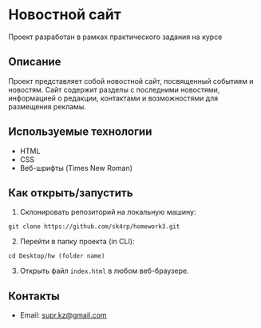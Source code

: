 # Новостной сайт

Проект разработан в рамках практического задания на курсе

## Описание

Проект представляет собой новостной сайт, посвященный событиям и новостям. Сайт содержит разделы с последними новостями, информацией о редакции, контактами и возможностями для размещения рекламы.

## Используемые технологии

- HTML
- CSS
- Веб-шрифты (Times New Roman)

## Как открыть/запустить

1. Склонировать репозиторий на локальную машину:
```bash-
git clone https://github.com/sk4rp/homework3.git
```


2. Перейти в папку проекта (in CLI):

```bash-
cd Desktop/hw (folder name)
```


3. Открыть файл `index.html` в любом веб-браузере.


## Контакты

- Email: supr.kz@gmail.com






